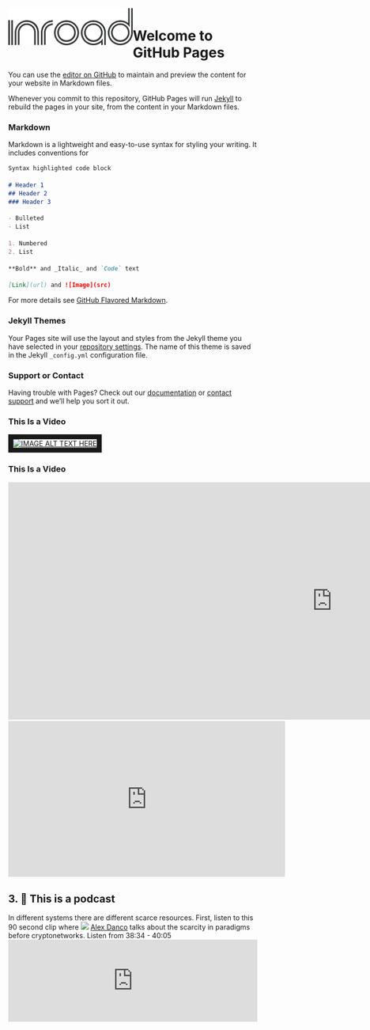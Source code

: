 <img src="/assets/img/Inroad_logo_2G.png" style="width: 50%; height: 50%" align="left"/>

# Welcome to GitHub Pages

You can use the [editor on GitHub](https://github.com/ADLenehan/inroad/edit/master/index.md) to maintain and preview the content for your website in Markdown files.

Whenever you commit to this repository, GitHub Pages will run [Jekyll](https://jekyllrb.com/) to rebuild the pages in your site, from the content in your Markdown files.

### Markdown

Markdown is a lightweight and easy-to-use syntax for styling your writing. It includes conventions for

```markdown
Syntax highlighted code block

# Header 1
## Header 2
### Header 3

- Bulleted
- List

1. Numbered
2. List

**Bold** and _Italic_ and `Code` text

[Link](url) and ![Image](src)
```

For more details see [GitHub Flavored Markdown](https://guides.github.com/features/mastering-markdown/).

### Jekyll Themes

Your Pages site will use the layout and styles from the Jekyll theme you have selected in your [repository settings](https://github.com/ADLenehan/inroad/settings). The name of this theme is saved in the Jekyll `_config.yml` configuration file.

### Support or Contact

Having trouble with Pages? Check out our [documentation](https://help.github.com/categories/github-pages-basics/) or [contact support](https://github.com/contact) and we’ll help you sort it out.

### This Is a Video

<a href="http://www.youtube.com/watch?feature=player_embedded&v=GIhGXEpUTuA" target="_blank"><img src="http://img.youtube.com/vi/GIhGXEpUTuA/0.jpg" alt="IMAGE ALT TEXT HERE" width="240" height="180" border="10" /></a>



### This Is a Video

<iframe width="1309" height="480" src="https://www.youtube.com/embed/xmRaWhae5e8" frameborder="0" allow="accelerometer; autoplay; encrypted-media; gyroscope; picture-in-picture" allowfullscreen></iframe>

<iframe width="560" height="315" src="https://www.youtube.com/embed/m6C_AeMF5zk?start=180" frameborder="0" allow="accelerometer; encrypted-media; gyroscope; picture-in-picture" allowfullscreen></iframe>


<h2>3. 🧦 This is a podcast</h2>
In different systems there are different scarce resources. First, listen to this 90 second clip where 
<span class="profile"><img src="/syllabus/src/img/alexd.jpeg" />
<a href="https://twitter.com/alex_danco">Alex Danco</a>
</span> 
talks about the scarcity in paradigms before cryptonetworks. Listen from 
<span class="timeframe">38:34 - 40:05</span>
<iframe width="100%" height="166" scrolling="no" frameborder="no" src=
"https://w.soundcloud.com/player/?url=https%3A//api.soundcloud.com/tracks/516656988&color=%23ff5500&auto_play=false&hide_related=false&show_comments=true&show_user=true&show_reposts=false&show_teaser=true">
</iframe>


